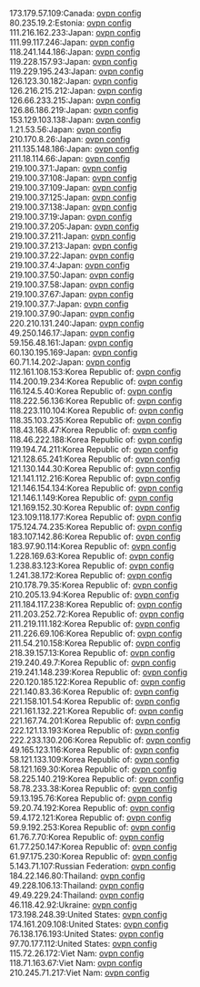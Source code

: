 173.179.57.109:Canada: [ovpn config](vpn/173_179_57_109.ovpn)  
80.235.19.2:Estonia: [ovpn config](vpn/80_235_19_2.ovpn)  
111.216.162.233:Japan: [ovpn config](vpn/111_216_162_233.ovpn)  
111.99.117.246:Japan: [ovpn config](vpn/111_99_117_246.ovpn)  
118.241.144.186:Japan: [ovpn config](vpn/118_241_144_186.ovpn)  
119.228.157.93:Japan: [ovpn config](vpn/119_228_157_93.ovpn)  
119.229.195.243:Japan: [ovpn config](vpn/119_229_195_243.ovpn)  
126.123.30.182:Japan: [ovpn config](vpn/126_123_30_182.ovpn)  
126.216.215.212:Japan: [ovpn config](vpn/126_216_215_212.ovpn)  
126.66.233.215:Japan: [ovpn config](vpn/126_66_233_215.ovpn)  
126.86.186.219:Japan: [ovpn config](vpn/126_86_186_219.ovpn)  
153.129.103.138:Japan: [ovpn config](vpn/153_129_103_138.ovpn)  
1.21.53.56:Japan: [ovpn config](vpn/1_21_53_56.ovpn)  
210.170.8.26:Japan: [ovpn config](vpn/210_170_8_26.ovpn)  
211.135.148.186:Japan: [ovpn config](vpn/211_135_148_186.ovpn)  
211.18.114.66:Japan: [ovpn config](vpn/211_18_114_66.ovpn)  
219.100.37.1:Japan: [ovpn config](vpn/219_100_37_1.ovpn)  
219.100.37.108:Japan: [ovpn config](vpn/219_100_37_108.ovpn)  
219.100.37.109:Japan: [ovpn config](vpn/219_100_37_109.ovpn)  
219.100.37.125:Japan: [ovpn config](vpn/219_100_37_125.ovpn)  
219.100.37.138:Japan: [ovpn config](vpn/219_100_37_138.ovpn)  
219.100.37.19:Japan: [ovpn config](vpn/219_100_37_19.ovpn)  
219.100.37.205:Japan: [ovpn config](vpn/219_100_37_205.ovpn)  
219.100.37.211:Japan: [ovpn config](vpn/219_100_37_211.ovpn)  
219.100.37.213:Japan: [ovpn config](vpn/219_100_37_213.ovpn)  
219.100.37.22:Japan: [ovpn config](vpn/219_100_37_22.ovpn)  
219.100.37.4:Japan: [ovpn config](vpn/219_100_37_4.ovpn)  
219.100.37.50:Japan: [ovpn config](vpn/219_100_37_50.ovpn)  
219.100.37.58:Japan: [ovpn config](vpn/219_100_37_58.ovpn)  
219.100.37.67:Japan: [ovpn config](vpn/219_100_37_67.ovpn)  
219.100.37.7:Japan: [ovpn config](vpn/219_100_37_7.ovpn)  
219.100.37.90:Japan: [ovpn config](vpn/219_100_37_90.ovpn)  
220.210.131.240:Japan: [ovpn config](vpn/220_210_131_240.ovpn)  
49.250.146.17:Japan: [ovpn config](vpn/49_250_146_17.ovpn)  
59.156.48.161:Japan: [ovpn config](vpn/59_156_48_161.ovpn)  
60.130.195.169:Japan: [ovpn config](vpn/60_130_195_169.ovpn)  
60.71.14.202:Japan: [ovpn config](vpn/60_71_14_202.ovpn)  
112.161.108.153:Korea Republic of: [ovpn config](vpn/112_161_108_153.ovpn)  
114.200.19.234:Korea Republic of: [ovpn config](vpn/114_200_19_234.ovpn)  
116.124.5.40:Korea Republic of: [ovpn config](vpn/116_124_5_40.ovpn)  
118.222.56.136:Korea Republic of: [ovpn config](vpn/118_222_56_136.ovpn)  
118.223.110.104:Korea Republic of: [ovpn config](vpn/118_223_110_104.ovpn)  
118.35.103.235:Korea Republic of: [ovpn config](vpn/118_35_103_235.ovpn)  
118.43.168.47:Korea Republic of: [ovpn config](vpn/118_43_168_47.ovpn)  
118.46.222.188:Korea Republic of: [ovpn config](vpn/118_46_222_188.ovpn)  
119.194.74.211:Korea Republic of: [ovpn config](vpn/119_194_74_211.ovpn)  
121.128.65.241:Korea Republic of: [ovpn config](vpn/121_128_65_241.ovpn)  
121.130.144.30:Korea Republic of: [ovpn config](vpn/121_130_144_30.ovpn)  
121.141.112.216:Korea Republic of: [ovpn config](vpn/121_141_112_216.ovpn)  
121.146.154.134:Korea Republic of: [ovpn config](vpn/121_146_154_134.ovpn)  
121.146.1.149:Korea Republic of: [ovpn config](vpn/121_146_1_149.ovpn)  
121.169.152.30:Korea Republic of: [ovpn config](vpn/121_169_152_30.ovpn)  
123.109.118.177:Korea Republic of: [ovpn config](vpn/123_109_118_177.ovpn)  
175.124.74.235:Korea Republic of: [ovpn config](vpn/175_124_74_235.ovpn)  
183.107.142.86:Korea Republic of: [ovpn config](vpn/183_107_142_86.ovpn)  
183.97.90.114:Korea Republic of: [ovpn config](vpn/183_97_90_114.ovpn)  
1.228.169.63:Korea Republic of: [ovpn config](vpn/1_228_169_63.ovpn)  
1.238.83.123:Korea Republic of: [ovpn config](vpn/1_238_83_123.ovpn)  
1.241.38.172:Korea Republic of: [ovpn config](vpn/1_241_38_172.ovpn)  
210.178.79.35:Korea Republic of: [ovpn config](vpn/210_178_79_35.ovpn)  
210.205.13.94:Korea Republic of: [ovpn config](vpn/210_205_13_94.ovpn)  
211.184.117.238:Korea Republic of: [ovpn config](vpn/211_184_117_238.ovpn)  
211.203.252.72:Korea Republic of: [ovpn config](vpn/211_203_252_72.ovpn)  
211.219.111.182:Korea Republic of: [ovpn config](vpn/211_219_111_182.ovpn)  
211.226.69.106:Korea Republic of: [ovpn config](vpn/211_226_69_106.ovpn)  
211.54.210.158:Korea Republic of: [ovpn config](vpn/211_54_210_158.ovpn)  
218.39.157.13:Korea Republic of: [ovpn config](vpn/218_39_157_13.ovpn)  
219.240.49.7:Korea Republic of: [ovpn config](vpn/219_240_49_7.ovpn)  
219.241.148.239:Korea Republic of: [ovpn config](vpn/219_241_148_239.ovpn)  
220.120.185.122:Korea Republic of: [ovpn config](vpn/220_120_185_122.ovpn)  
221.140.83.36:Korea Republic of: [ovpn config](vpn/221_140_83_36.ovpn)  
221.158.101.54:Korea Republic of: [ovpn config](vpn/221_158_101_54.ovpn)  
221.161.132.221:Korea Republic of: [ovpn config](vpn/221_161_132_221.ovpn)  
221.167.74.201:Korea Republic of: [ovpn config](vpn/221_167_74_201.ovpn)  
222.121.13.193:Korea Republic of: [ovpn config](vpn/222_121_13_193.ovpn)  
222.233.130.206:Korea Republic of: [ovpn config](vpn/222_233_130_206.ovpn)  
49.165.123.116:Korea Republic of: [ovpn config](vpn/49_165_123_116.ovpn)  
58.121.133.109:Korea Republic of: [ovpn config](vpn/58_121_133_109.ovpn)  
58.121.169.30:Korea Republic of: [ovpn config](vpn/58_121_169_30.ovpn)  
58.225.140.219:Korea Republic of: [ovpn config](vpn/58_225_140_219.ovpn)  
58.78.233.38:Korea Republic of: [ovpn config](vpn/58_78_233_38.ovpn)  
59.13.195.76:Korea Republic of: [ovpn config](vpn/59_13_195_76.ovpn)  
59.20.74.192:Korea Republic of: [ovpn config](vpn/59_20_74_192.ovpn)  
59.4.172.121:Korea Republic of: [ovpn config](vpn/59_4_172_121.ovpn)  
59.9.192.253:Korea Republic of: [ovpn config](vpn/59_9_192_253.ovpn)  
61.76.7.70:Korea Republic of: [ovpn config](vpn/61_76_7_70.ovpn)  
61.77.250.147:Korea Republic of: [ovpn config](vpn/61_77_250_147.ovpn)  
61.97.175.230:Korea Republic of: [ovpn config](vpn/61_97_175_230.ovpn)  
5.143.71.107:Russian Federation: [ovpn config](vpn/5_143_71_107.ovpn)  
184.22.146.80:Thailand: [ovpn config](vpn/184_22_146_80.ovpn)  
49.228.106.13:Thailand: [ovpn config](vpn/49_228_106_13.ovpn)  
49.49.229.24:Thailand: [ovpn config](vpn/49_49_229_24.ovpn)  
46.118.42.92:Ukraine: [ovpn config](vpn/46_118_42_92.ovpn)  
173.198.248.39:United States: [ovpn config](vpn/173_198_248_39.ovpn)  
174.161.209.108:United States: [ovpn config](vpn/174_161_209_108.ovpn)  
76.138.176.193:United States: [ovpn config](vpn/76_138_176_193.ovpn)  
97.70.177.112:United States: [ovpn config](vpn/97_70_177_112.ovpn)  
115.72.26.172:Viet Nam: [ovpn config](vpn/115_72_26_172.ovpn)  
118.71.163.67:Viet Nam: [ovpn config](vpn/118_71_163_67.ovpn)  
210.245.71.217:Viet Nam: [ovpn config](vpn/210_245_71_217.ovpn)  
